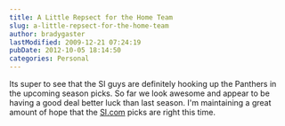 ```yaml
---
title: A Little Repsect for the Home Team
slug: a-little-repsect-for-the-home-team
author: bradygaster
lastModified: 2009-12-21 07:24:19
pubDate: 2012-10-05 18:14:50
categories: Personal
---
```


Its super to see that the SI guys are definitely hooking up the Panthers in the upcoming season picks. So far we look awesome and appear to be having a good deal better luck than last season. I&apos;m maintaining a great amount of hope that the
<a href="http://sportsillustrated.cnn.com/2005/football/nfl/09/07/experts.picks/index.html">SI.com</a>  picks are right this time.
